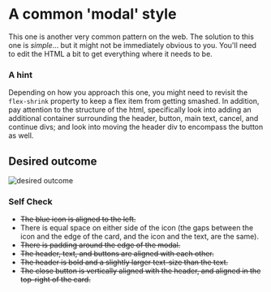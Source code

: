 # A common 'modal' style
This one is another very common pattern on the web. The solution to this one is _simple_... but it might not be immediately obvious to you. You'll need to edit the HTML a bit to get everything where it needs to be.

### A hint
Depending on how you approach this one, you might need to revisit the `flex-shrink` property to keep a flex item from getting smashed. In addition, pay attention to the structure of the html, specifically look into adding an additional container surrounding the header, button, main text, cancel, and continue divs; and look into moving the header div to encompass the button as well.

## Desired outcome

![desired outcome](./desired-outcome.png)

### Self Check

- ~~The blue icon is aligned to the left.~~
- There is equal space on either side of the icon (the gaps between the icon and the edge of the card, and the icon and the text, are the same).
- ~~There is padding around the edge of the modal.~~
- ~~The header, text, and buttons are aligned with each other.~~
- ~~The header is bold and a slightly larger text-size than the text.~~
- ~~The close button is vertically aligned with the header, and aligned in the top-right of the card.~~
